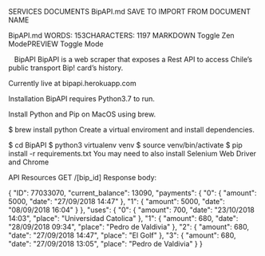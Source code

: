 SERVICES
DOCUMENTS
BipAPI.md
SAVE TO 
IMPORT FROM 
DOCUMENT NAME

BipAPI.md
WORDS: 153CHARACTERS: 1197
MARKDOWN Toggle Zen ModePREVIEW Toggle Mode

  
BipAPI
BipAPI is a web scraper that exposes a Rest API to access Chile’s public transport Bip! card’s history.

Currently live at bipapi.herokuapp.com

Installation
BipAPI requires Python3.7 to run.

Install Python and Pip on MacOS using brew.

$ brew install python
Create a virtual enviroment and install dependencies.

$ cd BipAPI
$ python3 virtualenv venv
$ source venv/bin/activate
$ pip install -r requirements.txt 
You may need to also install Selenium Web Driver and Chrome

API Resources
GET /[bip_id]
Response body:

{
"ID": 77033070,
"current_balance": 13090,
"payments": {
    "0": {
        "amount": 5000,
        "date": "27/09/2018 14:47"
    },
    "1": {
        "amount": 5000,
        "date": "08/09/2018 16:04"
    }
},
"uses": {
    "0": {
        "amount": 700,
        "date": "23/10/2018 14:03",
        "place": "Universidad Catolica"
    },
    "1": {
        "amount": 680,
        "date": "28/09/2018 09:34",
        "place": "Pedro de Valdivia"
    },
    "2": {
        "amount": 680,
        "date": "27/09/2018 14:47",
        "place": "El Golf"
    },
    "3": {
        "amount": 680,
        "date": "27/09/2018 13:05",
        "place": "Pedro de Valdivia"
    }
}